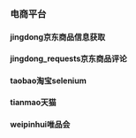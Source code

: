 ### 电商平台
#### **jingdong**京东商品信息获取
#### **jingdong_requests**京东商品评论
#### **taobao**淘宝selenium
#### **tianmao**天猫
#### **weipinhui**唯品会
